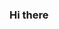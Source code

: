 ### Hi there 

<!--
**momoka01/momoka01** is a ✨ _special_ ✨ repository because its `README.md` (this file) appears on your GitHub profile.

Here are some ideas to get you started:

- My name is Momoka Sawaguchi ...
-  I’m currently Iwate ...
-->
